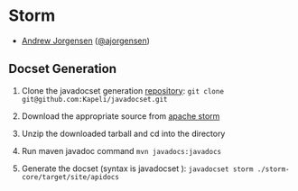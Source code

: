 Storm
=======================

* [Andrew Jorgensen](https://github.com/ajorgensen) ([@ajorgensen](https://twitter.com/ajorgensen))

## Docset Generation ##

1. Clone the javadocset generation [repository](git@github.com:Kapeli/javadocset.git): ```git clone git@github.com:Kapeli/javadocset.git```

2. Download the appropriate source from [apache storm](http://storm.incubator.apache.org/downloads.html)

3. Unzip the downloaded tarball and cd into the directory

4. Run maven javadoc command ```mvn javadocs:javadocs```

5. Generate the docset (syntax is javadocset <docset name> <javadoc api folder>): ```javadocset storm ./storm-core/target/site/apidocs```
